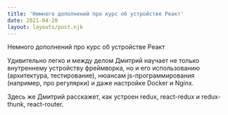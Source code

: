 ```yaml
---
title: 'Немного дополнений про курс об устройстве Реакт'
date: 2021-04-20
layout: layouts/post.njk
---
```

Немного дополнений про курс об устройстве Реакт

Удивительно легко и между делом Дмитрий научает не только внутреннему устройству фреймворка, но и его использованию (архитектура, тестирование), нюансам js-программирования (например, про регулярки) и даже настройке Docker и Nginx.

Здесь же Дмитрий расскажет, как устроен redux, react-redux и redux-thunk, react-router.


